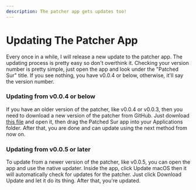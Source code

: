 ```yaml
---
description: The patcher app gets updates too!
---
```


# Updating The Patcher App

Every once in a while, I will release a new update to the patcher app. The updating process is pretty easy so don't overthink it. Checking your version number is pretty simple, just open the app and look under the "Patched Sur" title. If you see nothing, you have v0.0.4 or below, otherwise, it'll say the version number.

### Updating from v0.0.4 or below

If you have an older version of the patcher, like v0.0.4 or v0.0.3, then you need to download a new version of the patcher from GitHub. Just download [this file](https://github.com/BenSova/Patched-Sur/releases/download/v0.0.6s/Post-Install-App.dmg) and open it, then drag the Patched Sur app into your Applications folder. After that, you are done and can update using the next method from now on.

### Updating from v0.0.5 or later

To update from a newer version of the patcher, like v0.0.5, you can open the app and use the native updater. Inside the app, click Update macOS then it will automatically check for updates for the patcher. Just click Download Update and let it do its thing. After that, you're updated. 

